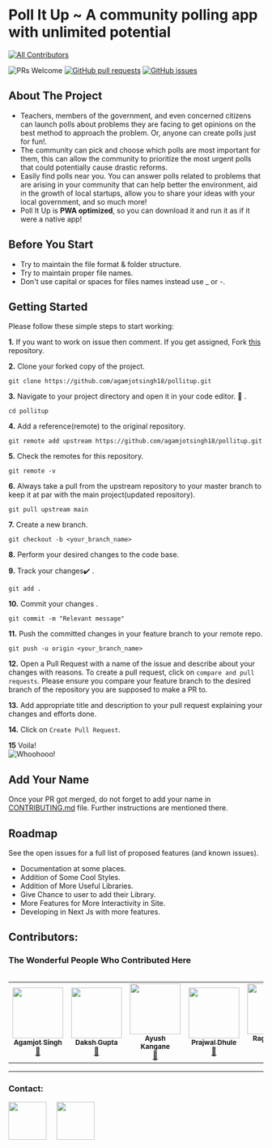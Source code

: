 # Poll It Up ~ A community polling app with unlimited potential
<!-- ALL-CONTRIBUTORS-BADGE:START - Do not remove or modify this section -->
[![All Contributors](https://img.shields.io/badge/all_contributors-5-orange.svg?style=flat-square)](#contributors-)
<!-- ALL-CONTRIBUTORS-BADGE:END -->

<img src="https://img.shields.io/badge/PRs-welcome-brightgreen.svg?style=for-the-badge" alt="PRs Welcome" /> <a href="https://github.com/agamjotsingh18/pollitup/pulls" target="_blank"><img alt="GitHub pull requests" src="https://img.shields.io/github/issues-pr/agamjotsingh18/pollitup?style=for-the-badge" /></a> <a href="https://github.com/agamjotsingh18/pollitup/issues" target="_blank"><img alt="GitHub issues" src="https://img.shields.io/github/issues/agamjotsingh18/pollitup?style=for-the-badge" /></a> <a href="https://github.com/agamjotsingh18/pollitup/blob/master/README.md#contributors-" target="_blank"></a>

## About The Project
- Teachers, members of the government, and even concerned citizens can launch polls about problems they are facing to get opinions on the best method to approach the problem. Or, anyone can create polls just for fun!.<br>
- The community can pick and choose which polls are most important for them, this can allow the community to prioritize the most urgent polls that could potentially cause drastic reforms.<br>
- Easily find polls near you. You can answer polls related to problems that are arising in your community that can help better the environment, aid in the growth of local startups, allow you to share your ideas with your local government, and so much more!<br>
- Poll It Up is **PWA optimized**, so you can download it and run it as if it were a native app!

## Before You Start
<ul>
<li>Try to maintain the file format & folder structure. </li>
<li>Try to maintain proper file names. </li>
<li>Don't use capital or spaces for files names instead use _ or -. </li>
</ul>

## Getting Started
Please follow these simple steps to start working:<br>

**1.**  If you want to work on issue then comment. If you get assigned, Fork [this](https://github.com/agamjotsingh18/pollitup.git) repository.

**2.**  Clone your forked copy of the project.

```
git clone https://github.com/agamjotsingh18/pollitup.git
```

**3.** Navigate to your project directory and open it in your code editor. :file_folder: .

```
cd pollitup
```

**4.** Add a reference(remote) to the original repository.

```
git remote add upstream https://github.com/agamjotsingh18/pollitup.git
```

**5.** Check the remotes for this repository.
```
git remote -v
```

**6.** Always take a pull from the upstream repository to your master branch to keep it at par with the main project(updated repository).

```
git pull upstream main
```

**7.** Create a new branch.

```
git checkout -b <your_branch_name>
```

**8.** Perform your desired changes to the code base.


**9.** Track your changes:heavy_check_mark: .

```
git add . 
```

**10.** Commit your changes .

```
git commit -m "Relevant message"
```

**11.** Push the committed changes in your feature branch to your remote repo.
```
git push -u origin <your_branch_name>
```

**12.** Open a Pull Request with a name of the issue and describe about your changes with reasons. To create a pull request, click on `compare and pull requests`. Please ensure you compare your feature branch to the desired branch of the repository you are supposed to make a PR to.


**13.** Add appropriate title and description to your pull request explaining your changes and efforts done.


**14.** Click on `Create Pull Request`.


**15** Voila!<br>
![Whoohooo!](https://media3.giphy.com/media/sgswHaZw5yklq/giphy.gif?cid=ecf05e4752791acvsi719im8d4lib8z33uxbga6secdplwq2&rid=giphy.gif)

## Add Your Name
Once your PR got merged, do not forget to add your name in [CONTRIBUTING.md](https://github.com/agamjotsingh18/pollitup/blob/main/CONTRIBUTING.md) file. 
Further instructions are mentioned there.

## Roadmap
See the open issues for a full list of proposed features (and known issues).<br>

 - Documentation at some places.<br>
 - Addition of Some Cool Styles.<br>
 - Addition of More Useful Libraries.<br>
 - Give Chance to user to add their Library.<br>
 - More Features for More Interactivity in Site.<br>
 - Developing in Next Js with more features.<br>

## Contributors:
### The Wonderful People Who Contributed Here
<table>
<!-- ALL-CONTRIBUTORS-LIST:START - Do not remove or modify this section -->
<!-- prettier-ignore-start -->
<!-- markdownlint-disable -->
<table>
  <tr>
    <td align="center"><a href="https://www.linkedin.com/in/agamjot-singh/"><img src="https://avatars.githubusercontent.com/u/70067726?v=4?s=100" width="100px;" alt=""/><br /><sub><b>Agamjot Singh</b></sub></a><br /><a href="https://github.com/agamjotsingh18/pollitup/commits?author=agamjotsingh18" title="Documentation">📖</a></td>
    <td align="center"><a href="https://github.com/dakshgupta2002"><img src="https://avatars.githubusercontent.com/u/78641951?v=4?s=100" width="100px;" alt=""/><br /><sub><b>Daksh Gupta</b></sub></a><br /><a href="https://github.com/agamjotsingh18/pollitup/commits?author=dakshgupta2002" title="Documentation">📖</a></td>
    <td align="center"><a href="https://github.com/ayush25102001"><img src="https://avatars.githubusercontent.com/u/78008646?v=4?s=100" width="100px;" alt=""/><br /><sub><b>Ayush Kangane</b></sub></a><br /><a href="https://github.com/agamjotsingh18/pollitup/commits?author=ayush25102001" title="Documentation">📖</a></td>
    <td align="center"><a href="https://github.com/PrajwalDhule"><img src="https://avatars.githubusercontent.com/u/89639472?v=4?s=100" width="100px;" alt=""/><br /><sub><b>Prajwal Dhule</b></sub></a><br /><a href="https://github.com/agamjotsingh18/pollitup/commits?author=PrajwalDhule" title="Documentation">📖</a></td>
    <td align="center"><a href="https://rsinghcodes.netlify.app/"><img src="https://avatars.githubusercontent.com/u/67682451?v=4?s=100" width="100px;" alt=""/><br /><sub><b>Raghvendra Singh</b></sub></a><br /><a href="https://github.com/agamjotsingh18/pollitup/commits?author=rsinghcodes" title="Documentation">📖</a></td>
  </tr>
</table>

<!-- markdownlint-restore -->
<!-- prettier-ignore-end -->

<!-- ALL-CONTRIBUTORS-LIST:END -->
</table>



<hr>
<p align="left">
<h3 align="left">Contact:</h3>
<a href="https://www.linkedin.com/in/agamjot-singh/" target="blank"><img align="center" src="https://img.icons8.com/bubbles/100/000000/linkedin.png" height="75" width="75" /></a>&nbsp;&nbsp;&nbsp;&nbsp;
<a href="mailto:agamjotsingh1801@gmail.com" target="blank"><img align="center" src="https://img.icons8.com/bubbles/100/000000/email.png" height="75" width="75" /></a>&nbsp;&nbsp;&nbsp;&nbsp;
</p>
</hr>
